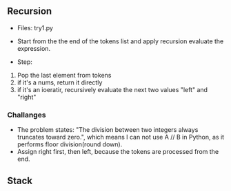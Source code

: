 ## Recursion

- Files: try1.py

- Start from the the end of the tokens list and apply recursion evaluate the expression.
- Step:

1. Pop the last element from tokens
2. if it's a nums, return it directly
3. if it's an ioeratir, recursively evaluate the next two values "left" and "right"

### Challanges

- The problem states: "The division between two integers always truncates toward zero.", which means I can not use A // B in Python, as it performs floor division(round down).
- Assign right first, then left, because the tokens are processed from the end.

## Stack
